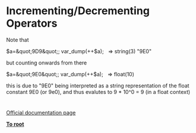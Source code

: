 # Incrementing/Decrementing Operators





Note that 

$a=&quot;9D9&quot;; var_dump(++$a);&#xA0;&#xA0; =&gt; string(3) &quot;9E0&quot;

but counting onwards from there 

$a=&quot;9E0&quot;; var_dump(++$a);&#xA0;&#xA0; =&gt; float(10)

this is due to &quot;9E0&quot; being interpreted as a string representation of the float constant 9E0 (or 9e0), and thus evalutes to 9 * 10^0 = 9 (in a float context)

  

#

[Official documentation page](https://www.php.net/manual/en/language.operators.increment.php)

**[To root](/README.md)**